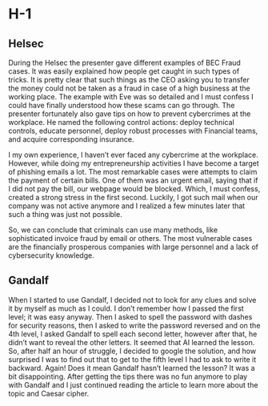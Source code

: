 # H-1

## Helsec
During the Helsec the presenter gave different examples of BEC Fraud cases. It was easily explained how people get caught in such types of tricks. It is pretty clear that such things as the CEO asking you to transfer the money could not be taken as a fraud in case of a high business at the working place. The example with Eve was so detailed and I must confess I could have finally understood how these scams can go through. The presenter fortunately also gave tips on how to prevent cybercrimes at the workplace. He named the following control actions: deploy technical controls, educate personnel, deploy robust processes with Financial teams, and acquire corresponding insurance.

I my own experience, I haven’t ever faced any cybercrime at the workplace. However, while doing my entrepreneurship activities I have become a target of phishing emails a lot. The most remarkable cases were attempts to claim the payment of certain bills. One of them was an urgent email, saying that if I did not pay the bill, our webpage would be blocked. Which, I must confess, created a strong stress in the first second. Luckily, I got such mail when our company was not active anymore and I realized a few minutes later that such a thing was just not possible.

So, we can conclude that criminals can use many methods, like sophisticated invoice fraud by email or others. The most vulnerable cases are the financially prosperous companies with large personnel and a lack of cybersecurity knowledge. 

## Gandalf
When I started to use Gandalf, I decided not to look for any clues and solve it by myself as much as I could. I don’t remember how I passed the first level; it was easy anyway. Then I asked to spell the password with dashes for security reasons, then I asked to write the password reversed and on the 4th level, I asked Gandalf to spell each second letter, however after that, he didn’t want to reveal the other letters. It seemed that AI learned the lesson. So, after half an hour of struggle, I decided to google the solution, and how surprised I was to find out that to get to the fifth level I had to ask to write it backward. Again! Does it mean Gandalf hasn’t learned the lesson? It was a bit disappointing. After getting the tips there was no fun anymore to play with Gandalf and I just continued reading the article to learn more about the topic and Caesar cipher.



